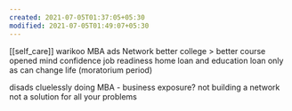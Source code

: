 ```yaml
---
created: 2021-07-05T01:37:05+05:30
modified: 2021-07-05T01:49:07+05:30
---
```

[[self_care]]
warikoo
MBA
ads
Network better college > better course 
opened mind
confidence
job readiness
home loan and education loan only as can change life
(moratorium period) 

disads
cluelessly doing MBA - business exposure? 
not building a network
not a solution for all your problems 
